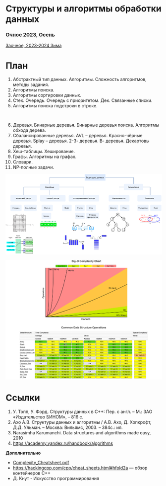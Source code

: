 # Структуры и алгоритмы обработки данных

### [Очное 2023, Осень](current_plans/2023/2023_fall.md)
[Заочное, 2023-2024 Зима](current_plans/2023/readme.md)


# План
1. Абстрактный тип данных. Алгоритмы. Сложность алгоритмов, методы задания.
2. Алгоритмы поиска.
3. Алгоритмы сортировки данных.
4. Стек. Очередь. Очередь с приоритетом. Дек. Связанные списки.
5. Алгоритмы поиска подстроки в строке.
<br>

6. Деревья. Бинарные деревья. Бинарные деревья поиска. Алгоритмы обхода дерева.
7. Сбалансированные деревья. AVL – деревья. Красно-чёрные деревья. Splay – деревья. 2-3- деревья. В- деревья. Декартовы деревья.
8. Хеш-таблицы. Хеширование.
9. Графы. Алгоритмы на графах.
10. Словари.
11. NP-полные задачи.

![](DataStructures.drawio.png)

![](bigO_data_structures.png)

# Ссылки
1. У. Топп, У. Форд. Структуры данных в С++: Пер. с англ. – М.: ЗАО «Издательство БИНОМ», – 816 с.
2. Ахо А.В. Структуры данных и алгоритмы / А.В. Ахо, Д. Хопкрофт, Д.Д. Ульман. – Москва: Вильямс, 2003. – 384с.: ил.
3. Narasimha Karumanchi. Data structures and algorithms made easy, 2010
4. https://academy.yandex.ru/handbook/algorithms


**Дополнительно**
- [Complexity_Cheatsheet.pdf](https://static1.squarespace.com/static/52b30f7ae4b067ba989438d4/t/5a7bb70724a69414063b96f4/1518057223974/Complexity+Cheatsheet.pdf)
- https://hackingcpp.com/cpp/cheat_sheets.html#hfold2a — обзор контейнеров C++
- Д. Кнут -  Искусство программирования
